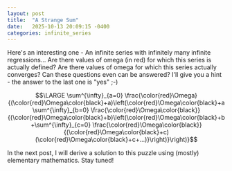 ```yaml
---
layout: post
title:  "A Strange Sum"
date:   2025-10-13 20:09:15 -0400
categories: infinite_series
---
```


Here's an interesting one -
An infinite series with infinitely many infinite regressions...
Are there values of omega (in red) for which this series is actually defined?
Are there values of omega for which this series actually converges?
Can these questions even can be answered?
I'll give you a hint - the answer to the last one is "yes"   ;-)

$$\LARGE \sum^{\infty}_{a=0} \frac{\color{red}\Omega}{(\color{red}\Omega\color{black}+a)\left(\color{red}\Omega\color{black}+a\sum^{\infty}_{b=0} \frac{\color{red}\Omega\color{black}}{(\color{red}\Omega\color{black}+b)\left(\color{red}\Omega\color{black}+b+\sum^{\infty}_{c=0} \frac{\color{red}\Omega\color{black}}{(\color{red}\Omega\color{black}+c)(\color{red}\Omega\color{black}+c+...)}\right)}\right)}$$

In the next post, I will derive a solution to this puzzle using (mostly) elementary mathematics.
Stay tuned!


